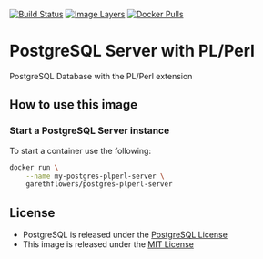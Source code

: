 [![Build Status][I1]][1] [![Image Layers][I2]][2] [![Docker Pulls][I3]][3]

# PostgreSQL Server with PL/Perl

PostgreSQL Database with the PL/Perl extension

## How to use this image

### Start a PostgreSQL Server instance

To start a container use the following:
```sh
docker run \
	--name my-postgres-plperl-server \
	garethflowers/postgres-plperl-server
```

## License

*	PostgreSQL is released under the [PostgreSQL License][4]
*	This image is released under the [MIT License][5]

[I1]: https://travis-ci.org/garethflowers/docker-postgres-plperl-server.svg?branch=master
[I2]: https://images.microbadger.com/badges/image/garethflowers/postgres-plperl-server.svg
[I3]: https://img.shields.io/docker/pulls/garethflowers/postgres-plperl-server.svg
[1]: https://travis-ci.org/garethflowers/docker-postgres-plperl-server
[2]: https://microbadger.com/images/garethflowers/postgres-plperl-server
[3]: https://store.docker.com/community/images/garethflowers/postgres-plperl-server
[4]: https://www.opensource.org/licenses/postgresql
[5]: https://raw.githubusercontent.com/garethflowers/docker-postgres-plperl/master/LICENSE
